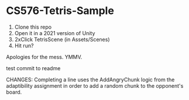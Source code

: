 # CS576-Tetris-Sample

1. Clone this repo
2. Open it in a 2021 version of Unity
3. 2xClick TetrisScene (in Assets/Scenes)
4. Hit run?

Apologies for the mess. YMMV.

test commit to readme

CHANGES:
Completing a line uses the AddAngryChunk logic from the adaptibility assignment in order to add a random chunk to the opponent's board.
